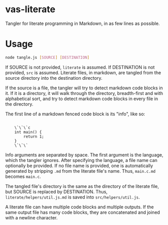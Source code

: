 # vas-literate

Tangler for literate programming in Markdown, in as few lines as possible.

# Usage

```bash
node tangle.js [SOURCE] [DESTINATION]
```

If SOURCE is not provided, `literate` is assumed. If DESTINATION is not provided, `src` is assumed. Literate files, in markdown, are tangled from the source directory into the destination directory.

If the source is a file, the tangler will try to detect markdown code blocks in it. If it is a directory, it will walk through the directory, breadth-first and with alphabetical sort, and try to detect markdown code blocks in every file in the directory.

The first line of a markdown fenced code block is its "info", like so:

<code>
	\`\`\`c
	int main() {
		return 1;
	}
	\`\`\`
</code>

Info arguments are separated by space. The first argument is the language, which the tangler ignores. After specifying the language, a file name can optionally be provided. If no file name is provided, one is automatically generated by stripping `.md` from the literate file's name. Thus, `main.c.md` becomes `main.c`.

The tangled file's directory is the same as the directory of the literate file, but SOURCE is replaced by DESTINATION. Thus, `literate/helpers/util.js.md` is saved into `src/helpers/util.js`.

A literate file can have multiple code blocks and multiple outputs. If the same output file has many code blocks, they are concatenated and joined with a newline character.
